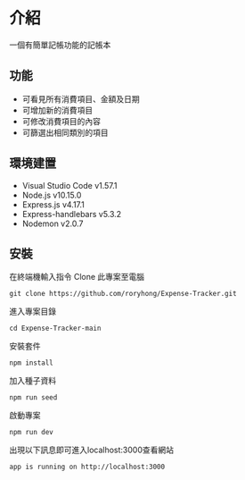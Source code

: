 # 介紹
一個有簡單記帳功能的記帳本

## 功能
- 可看見所有消費項目、金額及日期
- 可增加新的消費項目
- 可修改消費項目的內容
- 可篩選出相同類別的項目

## 環境建置
- Visual Studio Code v1.57.1
- Node.js v10.15.0
- Express.js v4.17.1
- Express-handlebars v5.3.2
- Nodemon v2.0.7

## 安裝
在終端機輸入指令 Clone 此專案至電腦

    git clone https://github.com/roryhong/Expense-Tracker.git

進入專案目錄

    cd Expense-Tracker-main

安裝套件

    npm install

加入種子資料

    npm run seed

啟動專案

    npm run dev

出現以下訊息即可進入localhost:3000查看網站

    app is running on http://localhost:3000

    
